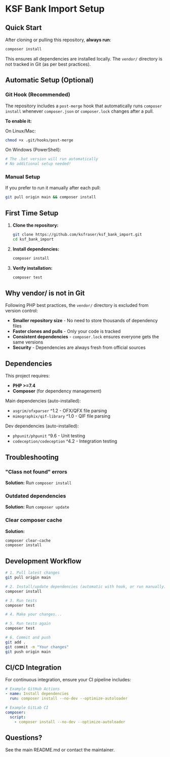 # KSF Bank Import Setup

## Quick Start

After cloning or pulling this repository, **always run**:

```bash
composer install
```

This ensures all dependencies are installed locally. The `vendor/` directory is not tracked in Git (as per best practices).

## Automatic Setup (Optional)

### Git Hook (Recommended)

The repository includes a `post-merge` hook that automatically runs `composer install` whenever `composer.json` or `composer.lock` changes after a pull.

**To enable it:**

On Linux/Mac:
```bash
chmod +x .git/hooks/post-merge
```

On Windows (PowerShell):
```powershell
# The .bat version will run automatically
# No additional setup needed!
```

### Manual Setup

If you prefer to run it manually after each pull:

```bash
git pull origin main && composer install
```

## First Time Setup

1. **Clone the repository:**
   ```bash
   git clone https://github.com/ksfraser/ksf_bank_import.git
   cd ksf_bank_import
   ```

2. **Install dependencies:**
   ```bash
   composer install
   ```

3. **Verify installation:**
   ```bash
   composer test
   ```

## Why vendor/ is not in Git

Following PHP best practices, the `vendor/` directory is excluded from version control:

- **Smaller repository size** - No need to store thousands of dependency files
- **Faster clones and pulls** - Only your code is tracked
- **Consistent dependencies** - `composer.lock` ensures everyone gets the same versions
- **Security** - Dependencies are always fresh from official sources

## Dependencies

This project requires:
- **PHP >=7.4**
- **Composer** (for dependency management)

Main dependencies (auto-installed):
- `asgrim/ofxparser` ^1.2 - OFX/QFX file parsing
- `mimographix/qif-library` ^1.0 - QIF file parsing

Dev dependencies (auto-installed):
- `phpunit/phpunit` ^9.6 - Unit testing
- `codeception/codeception` ^4.2 - Integration testing

## Troubleshooting

### "Class not found" errors

**Solution:** Run `composer install`

### Outdated dependencies

**Solution:** Run `composer update`

### Clear composer cache

**Solution:** 
```bash
composer clear-cache
composer install
```

## Development Workflow

```bash
# 1. Pull latest changes
git pull origin main

# 2. Install/update dependencies (automatic with hook, or run manually)
composer install

# 3. Run tests
composer test

# 4. Make your changes...

# 5. Run tests again
composer test

# 6. Commit and push
git add .
git commit -m "Your changes"
git push origin main
```

## CI/CD Integration

For continuous integration, ensure your CI pipeline includes:

```yaml
# Example GitHub Actions
- name: Install dependencies
  run: composer install --no-dev --optimize-autoloader

# Example GitLab CI
composer:
  script:
    - composer install --no-dev --optimize-autoloader
```

## Questions?

See the main README.md or contact the maintainer.
